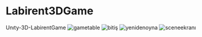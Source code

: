 # Labirent3DGame
Unıty-3D-LabirentGame
![gametable](https://github.com/bnurmnkn/Labirent3DGame/assets/94225615/026edea4-b676-473e-817c-e1f5d8d55bc8)
![bitiş](https://github.com/bnurmnkn/Labirent3DGame/assets/94225615/b2de32fe-6961-42eb-b7dc-5a97c07d9b32)
![yenidenoyna](https://github.com/bnurmnkn/Labirent3DGame/assets/94225615/64b22e20-d218-4b37-8649-f1ed93cb971b)
![sceneekranı](https://github.com/bnurmnkn/Labirent3DGame/assets/94225615/104cd10a-87d0-44ff-b289-ffab4f3d4d71)
